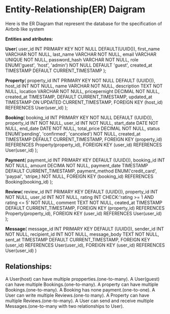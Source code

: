 # Entity-Relationship(ER) Daigram

Here is the ER Diagram that represent the database for the specification of Airbnb like system


**Entities and atributes:**

**User**(
    user_id INT PRIMARY KEY NOT NULL DEFAULT(UUID()),
    first_name VARCHAR NOT NULL,
    last_name VARCHAR NOT NULL,
    email VARCHAR UNIQUE NOT NULL,
    password_hash VARCHAR NOT NULL,
    role ENUM('guest', 'host', 'admin') NOT NULL DEFAULT 'guest',
    created_at TIMESTAMP DEFAULT CURRENT_TIMESTAMP
);


**Property**(
    property_id INT PRIMARY KEY NOT NULL DEFAULT (UUID()),
    host_id INT NOT NULL,
    name VARCHAR NOT NULL,
    description TEXT NOT NULL,
    location VARCHAR NOT NULL,
    pricepernight DECIMAL NOT NULL,
    created_at TIMESTAMP, DEFAULT CURRENT_TIMESTAMP,
    updated_at TIMESTAMP ON UPDATED CURRENT_TIMESTAMP,
    FOREIGN KEY (host_id) REFERENCES User(user_id)
);

**Booking**(
    booking_id INT PRIMARY KEY NOT NULL DEFAULT (UUID()),
    property_id INT NOT NULL,
    user_id INT NOT NULL,
    start_date DATE NOT NULL,
    end_date DATE NOT NULL,
    total_price DECIMAL NOT NULL,
    status ENUM('pending', 'confirmed', 'canceled') NOT NULL,
    created_at TIMESTAMP DEFAULT CURRENT_TIMESTAMP,
    FOREIGN KEY (property_id) REFERENCES Property(property_id),
    FOREIGN KEY (user_id) REFERENCES User(user_id)
);

**Payment**(
    payment_id INT PRIMARY KEY DEFAULT (UUID()),
    booking_id INT NOT NULL,
    amount DECIMA NOT NULL,
    payment_date TIMESTAMP DEFAULT CURRENT_TIMESTAMP,
    payment_method ENUM('credit_card', 'paypal', 'stripe,) NOT NULL,
    FOREIGN KEY (booking_id) REFERENCES Booking(booking_id)
);


**Review**(
    review_id INT PRIMARY KEY DEFAULT (UUID()),
    property_id INT NOT NULL,
    user_id INT NOT NULL,
    rating INT CHECK:'rating >= 1 AND rating <= 5' NOT NULL,
    comment TEXT NOT NULL,
    ceated_at TIMESTAMP DEFAULT CURRENT_TIMESTAMP,
    FOREIGN KEY (property_id) REFERENCES Property(property_id),
    FOREIGN KEY (user_id) REFERENCES User(user_id)
);


**Message**(
    message_id INT PRIMARY KEY DEFAULT (UUID()),
    sender_id INT NOT NULL,
    recipient_id INT NOT NULL,
    message_body TEXT NOT NULL,
    sent_at TIMESTAMP DEFAULT CURRENT_TIMESTAMP,
    FOREIGN KEY (user_id) REFERENCES User(user_id),
    FOREIGN KEY (user_id) REFERENCES User(user_id)
)


## Relationships:

A User(host) can have multiple propperties.(one-to-many).
A User(guest) can have multiple Bookings.(one-to-many).
A property can have multiple Bookings.(one-to-many).
A Booking has none payment.(one-to-one).
A User can write multiple Reviews.(one-to many).
A Property can have multiple Reviews.(one-to-many).
A User can send and receive multiple Messages.(one-to-many with two relationships to User).